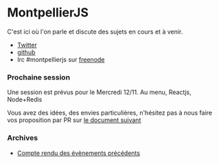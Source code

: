 MontpellierJS
=============

C'est ici où l'on parle et discute des sujets en cours et à venir.

* [Twitter](https://twitter.com/MontpellierJS)
* [github](https://github.com/MontpellierJS/MontpellierJS)
* Irc #montpellierjs sur [freenode](http://chat.freenode.net)

### Prochaine session 

Une session est prévus pour le Mercredi 12/11.
Au menu, Reactjs, Node+Redis

Vous avez des idées, des envies particulières, n'hésitez pas à nous faire vos proposition par PR sur [le document suivant](sessions/MontpellierJS7.md)


### Archives

* [Compte rendu des évènements précédents](archives/ARCHIVE.md)
